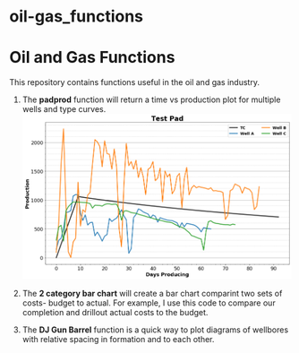 # oil-gas_functions
# <b>Oil and Gas Functions</b>


This repository contains functions useful in the oil and gas industry.


1) The <b>padprod</b> function will return a time vs production plot for multiple wells and type curves.
![](https://github.com/sgmcdonnell/oil-gas_functions/blob/images/padprod.png?raw=true)

2) The <b>2 category bar chart</b> will create a bar chart comparint two sets of costs- budget to actual. For example, I use this code to compare our completion and drillout actual costs to the budget.

3) The <b>DJ Gun Barrel</b> function is a quick way to plot diagrams of wellbores with relative spacing in formation and to each other.
